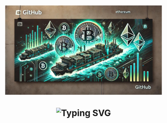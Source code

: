 <p align="center">
 <img src="https://github.com/BargeCrypto/Barge/blob/main/images/banner.jpg" alt="Banner">
</p>

<h1 align="center">
 <img src="\https://readme-typing-svg.demolab.com
font=Fira+Code&pause=1000&color=8B00FF&background=D63CFF00&width=435&lines=Welcome+to+CryptoBarge+Community!" alt="Typing SVG" />
</h1>
